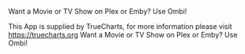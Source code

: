 Want a Movie or TV Show on Plex or Emby? Use Ombi!

This App is supplied by TrueCharts, for more information please visit https://truecharts.org
Want a Movie or TV Show on Plex or Emby? Use Ombi!
